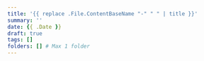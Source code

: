 ```yaml
---
title: '{{ replace .File.ContentBaseName "-" " " | title }}'
summary: ''
date: {{ .Date }}
draft: true
tags: []
folders: [] # Max 1 folder
---
```

